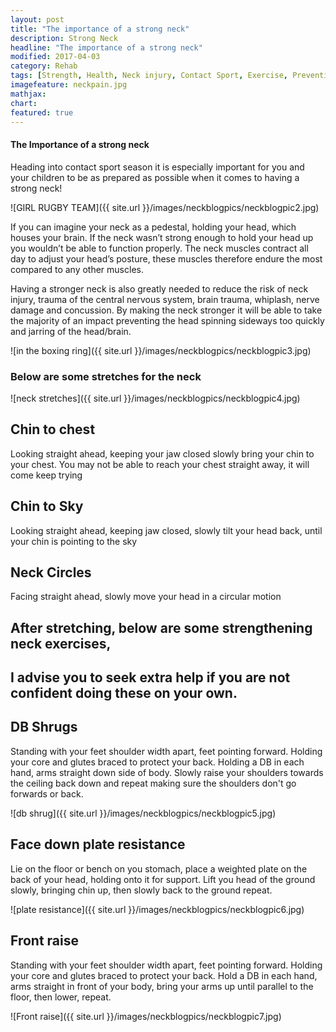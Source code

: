 ```yaml
---
layout: post
title: "The importance of a strong neck"
description: Strong Neck
headline: "The importance of a strong neck"
modified: 2017-04-03
category: Rehab
tags: [Strength, Health, Neck injury, Contact Sport, Exercise, Prevention of Brain Trauma, Concussion]
imagefeature: neckpain.jpg
mathjax: 
chart:
featured: true
---
```


<style>



</style>

#### The Importance of a strong neck
Heading into contact sport season it is especially important for you and your children to be as prepared as possible when it comes to having a strong neck!

![GIRL RUGBY TEAM]({{ site.url }}/images/neckblogpics/neckblogpic2.jpg) 

If you can imagine your neck as a pedestal, holding your head, which houses your brain. If the neck wasn’t strong enough to hold your head up you wouldn’t be able to function properly. The neck muscles contract all day to adjust your head’s posture, these muscles therefore endure the most compared to any other muscles.

Having a stronger neck is also greatly needed to reduce the risk of neck injury, trauma of the central nervous system, brain trauma, whiplash, nerve damage and concussion. By making the neck stronger it will be able to take the majority of an impact preventing the head spinning sideways too quickly and jarring of the head/brain.

![in the boxing ring]({{ site.url }}/images/neckblogpics/neckblogpic3.jpg)

### Below are some stretches for the neck

![neck stretches]({{ site.url }}/images/neckblogpics/neckblogpic4.jpg)

## Chin to chest
Looking straight ahead, keeping your jaw closed slowly bring your chin to your chest. You may not be able to reach your chest straight away, it will come keep trying
    
## Chin to Sky
Looking straight ahead, keeping jaw closed, slowly tilt your head back, until your chin is pointing to the sky

## Neck Circles
Facing straight ahead, slowly move your head in a circular motion

## After stretching, below are some strengthening neck exercises,
## I advise you to seek extra help if you are not confident doing these on your own.

## DB Shrugs
Standing with your feet shoulder width apart, feet pointing forward. Holding your core and glutes braced to protect your back. Holding a DB in each hand, arms straight down side of body.
Slowly raise your shoulders towards the ceiling back down and repeat making sure the shoulders don't go forwards or back.

![db shrug]({{ site.url }}/images/neckblogpics/neckblogpic5.jpg)

## Face down plate resistance
Lie on the floor or bench on you stomach, place a weighted plate on the back of your head, holding onto it for support. Lift you head of the ground slowly, bringing chin up, then slowly back to the ground repeat.

![plate resistance]({{ site.url }}/images/neckblogpics/neckblogpic6.jpg)

## Front raise
Standing with your feet shoulder width apart, feet pointing forward. Holding your core and glutes braced to protect your back. Hold a DB in each hand, arms straight in front of your body, bring your arms up until parallel to the floor, then lower, repeat.

![Front raise]({{ site.url }}/images/neckblogpics/neckblogpic7.jpg)




